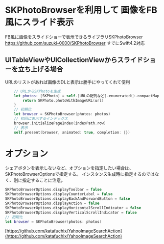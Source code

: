 <!--
title:   SKPhotoBrowser 画像をFB風にスライド表示
tags:    Swift
id:      c96cf6eba9878c954779
private: false
-->
# SKPhotoBrowserを利用して 画像をFB風にスライド表示

FB風に画像をスライドショーで表示できるライブラリSKPhotoBrowser
https://github.com/suzuki-0000/SKPhotoBrowser
すでにSwift4.2対応

## UITableViewやUICollectionViewからスライドショーを立ち上げる場合
URLのリストがあれば画像のDLと表示は勝手にやってくれて便利

```swift
    // URLからSKPhotoを生成
    let photos: [SKPhoto] = self.[URLの配列など].enumerated().compactMap { (idx, url) -> SKPhoto? in
        return SKPhoto.photoWithImageURL(url)
    }
    // 初期化
    let browser = SKPhotoBrowser(photos: photos)
    // 初回に表示するインデックス
    browser.initializePageIndex(indexPath.row)
    // 表示
    self.present(browser, animated: true, completion: {})
```

# オプション
シェアボタンを表示しないなど、オプションを指定したい場合は、SKPhotoBrowserOptionsで指定する。
インスタンス生成時に指定するのではなく、別に指定することに注意。

```swift
SKPhotoBrowserOptions.displayToolbar = false                              // all tool bar will be hidden
SKPhotoBrowserOptions.displayCounterLabel = false                         // counter label will be hidden
SKPhotoBrowserOptions.displayBackAndForwardButton = false                 // back / forward button will be hidden
SKPhotoBrowserOptions.displayAction = false                               // action button will be hidden
SKPhotoBrowserOptions.displayHorizontalScrollIndicator = false            // horizontal scroll bar will be hidden
SKPhotoBrowserOptions.displayVerticalScrollIndicator = false              // vertical scroll bar will be hidden
// 初期化
let browser = SKPhotoBrowser(photos: photos)
```

[https://github.com/katafuchix/YahooImageSearchAction](https://github.com/katafuchix/YahooImageSearchAction)